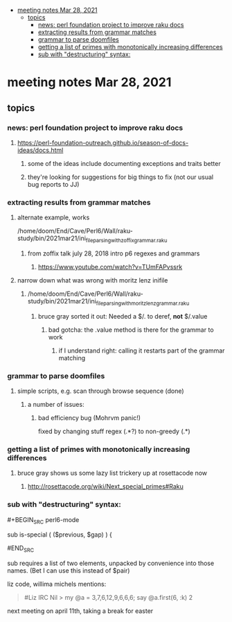 - [meeting notes Mar 28, 2021](#org5bbc49d)
  - [topics](#orgf848521)
    - [news: perl foundation project to improve raku docs](#orge631754)
    - [extracting results from grammar matches](#org86ce1d9)
    - [grammar to parse doomfiles](#orge61d4bf)
    - [getting a list of primes with monotonically increasing differences](#orgc4fe510)
    - [sub with "destructuring" syntax:](#orgb6a0261)


<a id="org5bbc49d"></a>

# meeting notes Mar 28, 2021


<a id="orgf848521"></a>

## topics


<a id="orge631754"></a>

### news: perl foundation project to improve raku docs

1.  <https://perl-foundation-outreach.github.io/season-of-docs-ideas/docs.html>

    1.  some of the ideas include documenting exceptions and traits better
    
    2.  they're looking for suggestions for big things to fix (not our usual bug reports to JJ)


<a id="org86ce1d9"></a>

### extracting results from grammar matches

1.  alternate example, works

    /home/doom/End/Cave/Perl6/Wall/raku-study/bin/2021mar21/ini<sub>file</sub><sub>parsing</sub><sub>with</sub><sub>zoffix</sub><sub>grammar.raku</sub>
    
    1.  from zoffix talk july 28, 2018 intro p6 regexes and grammars
    
        1.  <https://www.youtube.com/watch?v=TUmFAPvssrk>

2.  narrow down what was wrong with moritz lenz inifile

    1.  /home/doom/End/Cave/Perl6/Wall/raku-study/bin/2021mar21/ini<sub>file</sub><sub>parsing</sub><sub>with</sub><sub>moritz</sub><sub>lenz</sub><sub>grammar.raku</sub>
    
        1.  bruce gray sorted it out: Needed a $/.<value> to deref, **not** $/.value
        
            1.  bad gotcha: the .value method is there for the grammar to work
            
                1.  if I understand right: calling it restarts part of the grammar matching


<a id="orge61d4bf"></a>

### grammar to parse doomfiles

1.  simple scripts, e.g. scan through browse sequence (done)

    1.  a number of issues:
    
        1.  bad efficiency bug (Mohrvm panic!)
        
            fixed by changing stuff regex (.\*?) to non-greedy (.\*)


<a id="orgc4fe510"></a>

### getting a list of primes with monotonically increasing differences

1.  bruce gray shows us some lazy list trickery up at rosettacode now

    1.  <http://rosettacode.org/wiki/Next_special_primes#Raku>


<a id="orgb6a0261"></a>

### sub with "destructuring" syntax:

\#+BEGIN<sub>SRC</sub> perl6-mode

sub is-special ( ($previous, $gap) ) {

\#END<sub>SRC</sub>

sub requires a list of two elements, unpacked by convenience into those names. (Bet I can use this instead of $pair)

liz code, willima michels mentions:

> #Liz IRC Nil > my @a = 3,7,6,12,9,6,6,6; say @a.first(6, :k) 2

next meeting on april 11th, taking a break for easter
